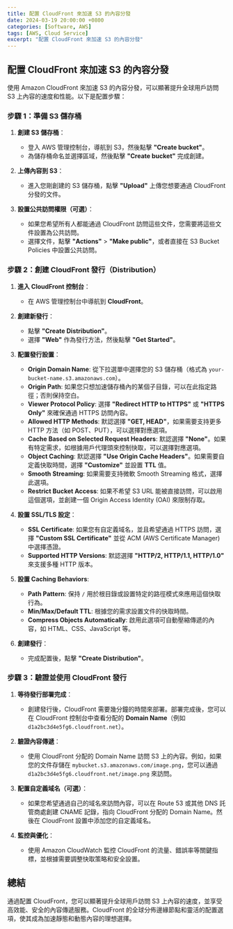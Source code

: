 ```yaml
---
title: 配置 CloudFront 來加速 S3 的內容分發
date: 2024-03-19 20:00:00 +0800
categories: [Software, AWS]
tags: [AWS, Cloud Service] 
excerpt: "配置 CloudFront 來加速 S3 的內容分發"
---
```


## 配置 CloudFront 來加速 S3 的內容分發

使用 Amazon CloudFront 來加速 S3 的內容分發，可以顯著提升全球用戶訪問 S3 上內容的速度和性能。以下是配置步驟：

### **步驟 1：準備 S3 儲存桶**
1. **創建 S3 儲存桶**：
   - 登入 AWS 管理控制台，導航到 S3，然後點擊 **"Create bucket"**。
   - 為儲存桶命名並選擇區域，然後點擊 **"Create bucket"** 完成創建。

2. **上傳內容到 S3**：
   - 進入您剛創建的 S3 儲存桶，點擊 **"Upload"** 上傳您想要通過 CloudFront 分發的文件。

3. **設置公共訪問權限（可選）**：
   - 如果您希望所有人都能通過 CloudFront 訪問這些文件，您需要將這些文件設置為公共訪問。
   - 選擇文件，點擊 **"Actions"** > **"Make public"**，或者直接在 S3 Bucket Policies 中設置公共訪問。

### **步驟 2：創建 CloudFront 發行（Distribution）**
1. **進入 CloudFront 控制台**：
   - 在 AWS 管理控制台中導航到 **CloudFront**。

2. **創建新發行**：
   - 點擊 **"Create Distribution"**。
   - 選擇 **"Web"** 作為發行方法，然後點擊 **"Get Started"**。

3. **配置發行設置**：
   - **Origin Domain Name**: 從下拉選單中選擇您的 S3 儲存桶（格式為 `your-bucket-name.s3.amazonaws.com`）。
   - **Origin Path**: 如果您只想加速儲存桶內的某個子目錄，可以在此指定路徑；否則保持空白。
   - **Viewer Protocol Policy**: 選擇 **"Redirect HTTP to HTTPS"** 或 **"HTTPS Only"** 來確保通過 HTTPS 訪問內容。
   - **Allowed HTTP Methods**: 默認選擇 **"GET, HEAD"**，如果需要支持更多 HTTP 方法（如 POST、PUT），可以選擇對應選項。
   - **Cache Based on Selected Request Headers**: 默認選擇 **"None"**。如果有特定需求，如根據用戶代理頭來控制快取，可以選擇對應選項。
   - **Object Caching**: 默認選擇 **"Use Origin Cache Headers"**。如果需要自定義快取時間，選擇 **"Customize"** 並設置 **TTL** 值。
   - **Smooth Streaming**: 如果需要支持微軟 Smooth Streaming 格式，選擇此選項。
   - **Restrict Bucket Access**: 如果不希望 S3 URL 能被直接訪問，可以啟用這個選項，並創建一個 Origin Access Identity (OAI) 來限制存取。

4. **設置 SSL/TLS 設定**：
   - **SSL Certificate**: 如果您有自定義域名，並且希望通過 HTTPS 訪問，選擇 **"Custom SSL Certificate"** 並從 ACM (AWS Certificate Manager) 中選擇憑證。
   - **Supported HTTP Versions**: 默認選擇 **"HTTP/2, HTTP/1.1, HTTP/1.0"** 來支援多種 HTTP 版本。

5. **設置 Caching Behaviors**:
   - **Path Pattern**: 保持 `/` 用於根目錄或設置特定的路徑模式來應用這個快取行為。
   - **Min/Max/Default TTL**: 根據您的需求設置文件的快取時間。
   - **Compress Objects Automatically**: 啟用此選項可自動壓縮傳遞的內容，如 HTML、CSS、JavaScript 等。

6. **創建發行**：
   - 完成配置後，點擊 **"Create Distribution"**。

### **步驟 3：驗證並使用 CloudFront 發行**

1. **等待發行部署完成**：
   - 創建發行後，CloudFront 需要幾分鐘的時間來部署。部署完成後，您可以在 CloudFront 控制台中查看分配的 **Domain Name**（例如 `d1a2bc3d4e5fg6.cloudfront.net`）。

2. **驗證內容傳遞**：
   - 使用 CloudFront 分配的 Domain Name 訪問 S3 上的內容。例如，如果您的文件存儲在 `mybucket.s3.amazonaws.com/image.png`，您可以通過 `d1a2bc3d4e5fg6.cloudfront.net/image.png` 來訪問。

3. **配置自定義域名（可選）**：
   - 如果您希望通過自己的域名來訪問內容，可以在 Route 53 或其他 DNS 託管商處創建 CNAME 記錄，指向 CloudFront 分配的 Domain Name。然後在 CloudFront 設置中添加您的自定義域名。

4. **監控與優化**：
   - 使用 Amazon CloudWatch 監控 CloudFront 的流量、錯誤率等關鍵指標，並根據需要調整快取策略和安全設置。

## 總結

通過配置 CloudFront，您可以顯著提升全球用戶訪問 S3 上內容的速度，並享受高效能、安全的內容傳遞服務。CloudFront 的全球分佈邊緣節點和靈活的配置選項，使其成為加速靜態和動態內容的理想選擇。
